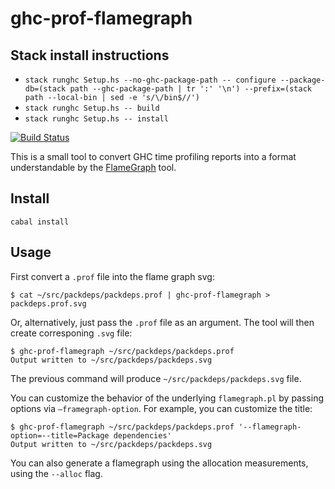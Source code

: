 # ghc-prof-flamegraph


## Stack install instructions

- `stack runghc Setup.hs --no-ghc-package-path -- configure --package-db=(stack path --ghc-package-path | tr ':' '\n') --prefix=(stack path --local-bin | sed -e 's/\/bin$//')`
- `stack runghc Setup.hs -- build`
- `stack runghc Setup.hs -- install`



[![Build Status](https://travis-ci.org/fpco/ghc-prof-flamegraph.svg)](https://travis-ci.org/fpco/ghc-prof-flamegraph)

This is a small tool to convert GHC time profiling reports into a format
understandable by the
[FlameGraph](https://github.com/brendangregg/FlameGraph) tool.

## Install

    cabal install

## Usage

First convert a `.prof` file into the flame graph svg:

    $ cat ~/src/packdeps/packdeps.prof | ghc-prof-flamegraph > packdeps.prof.svg

Or, alternatively, just pass the `.prof` file as an argument. The tool will
then create corresponing `.svg` file:

    $ ghc-prof-flamegraph ~/src/packdeps/packdeps.prof
    Output written to ~/src/packdeps/packdeps.svg

The previous command will produce `~/src/packdeps/packdeps.svg` file.

You can customize the behavior of the underlying `flamegraph.pl` by passing
options via `–framegraph-option`. For example, you can customize the title:

    $ ghc-prof-flamegraph ~/src/packdeps/packdeps.prof '--flamegraph-option=--title=Package dependencies'
    Output written to ~/src/packdeps/packdeps.svg

You can also generate a flamegraph using the allocation measurements,
using the `--alloc` flag.
